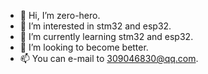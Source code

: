 - 👋 Hi, I’m zero-hero.
- 👀 I’m interested in stm32 and esp32.
- 🌱 I’m currently learning stm32 and esp32.
- 💞️ I’m looking to become better.
- 📫 You can e-mail to 309046830@qq.com.

<!---
lingdayou/lingdayou is a ✨ special ✨ repository because its `README.md` (this file) appears on your GitHub profile.
You can click the Preview link to take a look at your changes.
--->
